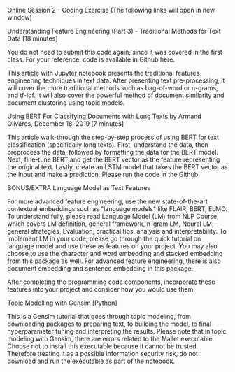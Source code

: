 Online Session 2 - Coding Exercise
(The following links will open in new window)

Understanding Feature Engineering (Part 3) - Traditional Methods for Text Data [18 minutes]

You do not need to submit this code again, since it was covered in the first class. For your reference, code is available in Github here.

This article with Jupyter notebook presents the traditional features engineering techniques in text data. After presenting text pre-processing, it will cover the more traditional methods such as bag-of-word or n-grams, and tf-idf. It will also cover the powerful method of document similarity and document clustering using topic models.

Using BERT For Classifying Documents with Long Texts by Armand Olivares, December 18, 2019 [7 minutes]

This article walk-through the step-by-step process of using BERT for text classification (specifically long texts). First, understand the data, then preprocess the data, followed by formatting the data for the BERT model. Next, fine-tune BERT and get the BERT vector as the feature representing the original text. Lastly, create an LSTM model that takes the BERT vector as the input and make a prediction. Please run the code in the Github.

BONUS/EXTRA
Language Model as Text Features

For more advanced feature engineering, use the new state-of-the-art contextual embeddings such as "language models" like FLAIR, BERT, ELMO. To understand fully, please read Language Model (LM) from NLP Course, which covers LM definition, general framework, n-gram LM, Neural LM, general strategies, Evaluation, practical tips, analysis and interpretability. To implement LM in your code, please go through the quick tutorial on language model and use these as features on your project. You may also choose to use the character and word embedding and stacked embedding from this package as well. For advanced feature engineering, there is also document embedding and sentence embedding in this package.

After completing the programming code components, incorporate these features into your project and consider how you would use them.

Topic Modelling with Gensim [Python]

This is a Gensim tutorial that goes through topic modeling, from downloading packages to preparing text, to building the model, to final hyperparameter tuning and interpreting the results. Please note that in topic modeling with Gensim, there are errors related to the Mallet executable. Choose not to install this executable because it cannot be trusted. Therefore treating it as a possible information security risk, do not download and run the executable as part of the notebook.


